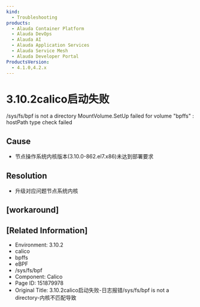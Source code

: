 ```yaml
---
kind:
  - Troubleshooting
products:
  - Alauda Container Platform
  - Alauda DevOps
  - Alauda AI
  - Alauda Application Services
  - Alauda Service Mesh
  - Alauda Developer Portal
ProductsVersion:
  - 4.1.0,4.2.x
---
```

<!-- A type of document that involves encountering a fault, diagnosing it, performing root cause analysis, and providing solutions. -->

# 3.10.2calico启动失败

/sys/fs/bpf is not a directory MountVolume.SetUp failed for volume "bpffs" : hostPath type check failed

## Cause
- 节点操作系统内核版本(3.10.0-862.el7.x86)未达到部署要求

## Resolution
- 升级对应问题节点系统内核

## [workaround]

## [Related Information]
- Environment: 3.10.2
- calico
- bpffs
- eBPF
- /sys/fs/bpf
- Component: Calico
- Page ID: 151879978
- Original Title: 3.10.2calico启动失败-日志报错/sys/fs/bpf is not a directory-内核不匹配导致
